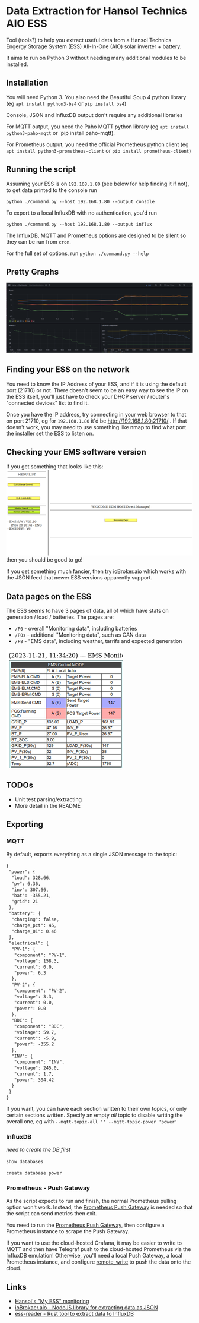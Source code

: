 # Data Extraction for Hansol Technics AIO ESS

Tool (tools?) to help you extract useful data from a Hansol Technics
Engergy Storage System (ESS) All-In-One (AIO) solar inverter + battery.

It aims to run on Python 3 without needing many additional modules
to be installed.

## Installation

You will need Python 3. You also need the Beautiful Soup 4 python
library (eg `apt install python3-bs4` or `pip install bs4`)

Console, JSON and InfluxDB output don't require any additional 
libraries

For MQTT output, you need the Paho MQTT python library (eg
`apt install python3-paho-mqtt` or `pip install paho-mqtt).

For Prometheus output, you need the official Prometheus python
client (eg `apt install python3-prometheus-client` or 
`pip install prometheus-client`)

## Running the script

Assuming your ESS is on `192.168.1.80` (see below for help finding it
if not), to get data printed to the console run

```
python ./command.py --host 192.168.1.80 --output console
```

To export to a local InfluxDB with no authentication, you'd run
```
python ./command.py --host 192.168.1.80 --output influx
```

The InfluxDB, MQTT and Prometheus options are designed to be silent
so they can be run from `cron`.

For the full set of options, run `python ./command.py --help`

## Pretty Graphs
![Example graphing of ESS data in Grafana](images/GrafanaDashboard.png)

## Finding your ESS on the network

You need to know the IP Address of your ESS, and if it is using the default
port (21710) or not. There doesn't seem to be an easy way to see the IP
on the ESS itself, you'll just have to check your DHCP server / router's
"connected devices" list to find it.

Once you have the IP address, try connecting in your web browser to that
on port 21710, eg for `192.168.1.80` it'd be http://192.168.1.80:21710/ .
If that doesn't work, you may need to use something like nmap to find
what port the installer set the ESS to listen on.

## Checking your EMS software version

If you get something that looks like this:
![Old Frames-based EMS welcome screen](images/EMSWelcomeScreen.png)
then you should be good to go!

If you get something much fancier, then try 
[ioBroker.aio](https://github.com/Newan/ioBroker.aio/) which works with
the JSON feed that newer ESS versions apparently support.

## Data pages on the ESS

The ESS seems to have 3 pages of data, all of which have stats on
generation / load / batteries. The pages are:

 * `/F0` - overall "Monitoring data", including batteries
 * `/F0s` - additional "Monitoring data", such as CAN data
 * `/F8` - "EMS data", including weather, tarrifs and expected generation

![Power information from the ESS pages](images/EMSPowerInfo.png)

## TODOs

 * Unit test parsing/extracting
 * More detail in the README

## Exporting
### MQTT
By default, exports everything as a single JSON message to
the topic:

```
{
 "power": {
  "load": 328.66,
  "pv": 6.36,
  "inv": 307.66,
  "bat": -355.21,
  "grid": 21
 },
 "battery": {
  "charging": false,
  "charge_pct": 46,
  "charge_01": 0.46
 },
 "electrical": {
  "PV-1": {
   "component": "PV-1",
   "voltage": 158.3,
   "current": 0.0,
   "power": 6.3
  },
  "PV-2": {
   "component": "PV-2",
   "voltage": 3.3,
   "current": 0.0,
   "power": 0.0
  },
  "BDC": {
   "component": "BDC",
   "voltage": 59.7,
   "current": -5.9,
   "power": -355.2
  },
  "INV": {
   "component": "INV",
   "voltage": 245.0,
   "current": 1.7,
   "power": 304.42
  }
 }
}
```

If you want, you can have each section written to their own
topics, or only certain sections written. Specify an empty *all*
topic to disable writing the overall one, eg with 
`--mqtt-topic-all '' --mqtt-topic-power 'power'`

### InfluxDB
*need to create the DB first*

`show databases`

`create database power`

### Prometheus - Push Gateway
As the script expects to run and finish, the normal Prometheus pulling
option won't work. Instead, the 
[Prometheus Push Gateway](https://github.com/prometheus/pushgateway) is
needed so that the script can send metrics then exit.

You need to run the 
[Prometheus Push Gateway](https://github.com/prometheus/pushgateway),
then configure a Prometheus instance to scrape the Push Gateway.

If you want to use the cloud-hosted Grafana, it may be easier to write
to MQTT and then have Telegraf push to the cloud-hosted Prometheus via
the InfluxDB emulation! Otherwise, you'll need a local Push Gateway,
a local Prometheus instance, and configure 
[remote_write](https://grafana.com/docs/grafana-cloud/send-data/metrics/metrics-prometheus/)
to push the data onto the cloud.

## Links

 * [Hansol's "My ESS" monitoring](https://myess.hansoltechnics.com/user/user/mon/curr/monitoring.do)
 * [ioBrokaer.aio - NodeJS library for extracting data as JSON](https://github.com/Newan/ioBroker.aio)
 * [ess-reader - Rust tool to extract data to InfluxDB](https://github.com/valkum/ess-reader)
